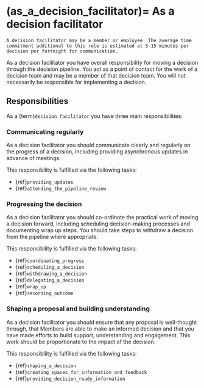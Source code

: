 (as_a_decision_facilitator)=
As a decision facilitator
=====================

```{note}
A decision facilitator may be a member or employee. The average time commitment additional to this role is estimated at 5-15 minutes per decision per fortnight for communication.
```

As a decision facilitator you have overall responsibility for moving a decision through the decision pipeline. You act as a point of contact for the work of a decision team and may be a member of that decision team. You will not necessarily be responsible for implementing a decision.

## Responsibilities

As a {term}`decision facilitator` you have three main responsibilities:

### Communicating regularly

As a decision facilitator you should communicate clearly and regularly on the progress of a decision, including providing asynchronous updates in advance of meetings.

This responsibility is fulfilled via the following tasks:

- {ref}`providing_updates`
- {ref}`attending_the_pipeline_review`

### Progressing the decision

As a decision facilitator you should co-ordinate the practical work of moving a decision forward, including scheduling decision-making processes and documenting wrap up steps. You should take steps to withdraw a decision from the pipeline where appropriate.

This responsibility is fulfilled via the following tasks: 

- {ref}`coordinating_progress`
- {ref}`scheduling_a_decision`
- {ref}`withdrawing_a_decision`
- {ref}`delegating_a_decision`
- {ref}`wrap_up`
- {ref}`recording_outcome`

### Shaping a proposal and building understanding

As a decision facilitator you should ensure that any proposal is well-thought through, that Members are able to make an informed decision and that you have made efforts to build support, understanding and engagement. This work should be proportionate to the impact of the decision.

This responsibility is fulfilled via the following tasks:

- {ref}`shaping_a_decision`
- {ref}`creating_spaces_for_information_and_feedback`
- {ref}`providing_decision_ready_information`